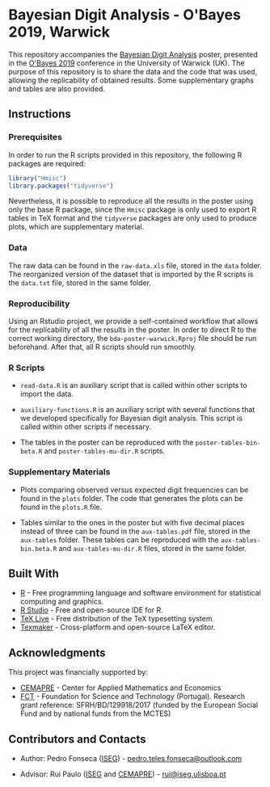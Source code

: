 # Bayesian Digit Analysis - O'Bayes 2019, Warwick

This repository accompanies the [Bayesian Digit Analysis](https://github.com/pedro-teles-fonseca/bda-poster-warwick/blob/master/poster.pdf)  poster, presented in the [O'Bayes 2019](https://warwick.ac.uk/fac/sci/statistics/staff/academic-research/robert/0bayesconference/) conference in the University of Warwick (UK). The purpose of this repository is to share the data and the code that was used, allowing the replicability of obtained results. Some supplementary graphs and tables are also provided.  

## Instructions

### Prerequisites

In order to run the R scripts provided in this repository, the following R packages are required:

```r
library("Hmisc")
library.packages("tidyverse") 
```
Nevertheless, it is possible to reproduce all the results in the poster using only the base R package, since the `Hmisc` package is only used to export R tables in TeX format and the `tidyverse` packages are only used to produce plots, which are supplementary material. 

### Data

The raw data can be found in the `raw-data.xls` file, stored in the `data` folder. The reorganized version of the dataset that is imported by the R scripts is the `data.txt` file, stored in the same folder. 

### Reproducibility

Using an Rstudio project, we provide a self-contained workflow that allows for the replicability of all the results in the poster. In order to direct R to the correct working directory, the `bda-poster-warwick.Rproj` file should be run beforehand. After that, all R scripts should run smoothly.

### R Scripts

* `read-data.R` is an auxiliary script that is called within other scripts to import the data. 

* `auxiliary-functions.R` is an auxiliary script with several functions that we developed specifically for Bayesian digit analysis. This script is called within other scripts if necessary. 

* The tables in the poster can be reproduced with the `poster-tables-bin-beta.R` and `poster-tables-mu-dir.R` scripts.

### Supplementary Materials

* Plots comparing observed versus expected digit frequencies can be found in the `plots` folder. The code that generates the plots can be found in the `plots.R` file.

* Tables similar to the ones in the poster but with five decimal places instead of three can be found in the `aux-tables.pdf` file, stored in the `aux-tables` folder. These tables can be reproduced with the `aux-tables-bin.beta.R` and `aux-tables-mu-dir.R` files, stored in the same folder.

## Built With

* [R](https://www.r-project.org) - Free programming language and software environment for statistical computing and graphics.
* [R Studio](https://www.rstudio.com) - Free and open-source IDE for R.
* [TeX Live](https://www.tug.org/texlive/) - Free distribution of the TeX typesetting system.
* [Texmaker](https://www.xm1math.net/texmaker/) - Cross-platform and open-source LaTeX editor.

## Acknowledgments

This project was financially supported by:

* [CEMAPRE](https://cemapre.iseg.ulisboa.pt) - Center for Applied Mathematics and Economics
* [FCT](https://www.fct.pt/index.phtml.en) - Foundation for Science and Technology (Portugal). Research grant reference: SFRH/BD/129918/2017 (funded by the European Social Fund and by national funds from the MCTES)

## Contributors and Contacts

* Author: Pedro Fonseca ([ISEG](https://www.iseg.ulisboa.pt/aquila/instituicao/ISEG/)) - pedro.teles.fonseca@outlook.com 

* Advisor: Rui Paulo ([ISEG](https://www.iseg.ulisboa.pt/aquila/instituicao/ISEG/) and [CEMAPRE](https://cemapre.iseg.ulisboa.pt)) - rui@iseg.ulisboa.pt









